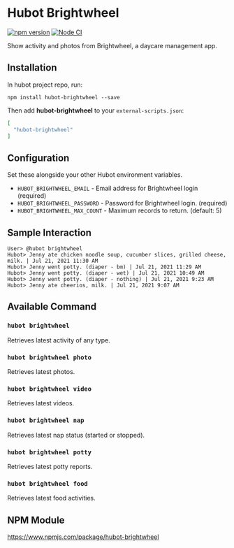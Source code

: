 # Hubot Brightwheel

[![npm version](https://badge.fury.io/js/hubot-brightwheel.svg)](https://badge.fury.io/js/hubot-brightwheel) [![Node CI](https://github.com/stephenyeargin/hubot-brightwheel/actions/workflows/nodejs.yml/badge.svg)](https://github.com/stephenyeargin/hubot-brightwheel/actions/workflows/nodejs.yml)

Show activity and photos from Brightwheel, a daycare management app.

## Installation

In hubot project repo, run:

`npm install hubot-brightwheel --save`

Then add **hubot-brightwheel** to your `external-scripts.json`:

```json
[
  "hubot-brightwheel"
]
```

## Configuration

Set these alongside your other Hubot environment variables.

- `HUBOT_BRIGHTWHEEL_EMAIL` - Email address for Brightwheel login (required)
- `HUBOT_BRIGHTWHEEL_PASSWORD` - Password for Brightwheel login. (required)
- `HUBOT_BRIGHTWHEEL_MAX_COUNT` - Maximum records to return. (default: 5)

## Sample Interaction

```
User> @hubot brightwheel
Hubot> Jenny ate chicken noodle soup, cucumber slices, grilled cheese, milk. | Jul 21, 2021 11:30 AM
Hubot> Jenny went potty. (diaper - bm) | Jul 21, 2021 11:29 AM
Hubot> Jenny went potty. (diaper - wet) | Jul 21, 2021 10:49 AM
Hubot> Jenny went potty. (diaper - nothing) | Jul 21, 2021 9:23 AM
Hubot> Jenny ate cheerios, milk. | Jul 21, 2021 9:07 AM
```

## Available Command

### `hubot brightwheel`

Retrieves latest activity of any type.

### `hubot brightwheel photo`

Retrieves latest photos.

### `hubot brightwheel video`

Retrieves latest videos.

### `hubot brightwheel nap`

Retrieves latest nap status (started or stopped).

### `hubot brightwheel potty`

Retrieves latest potty reports.

### `hubot brightwheel food`

Retrieves latest food activities.

## NPM Module

https://www.npmjs.com/package/hubot-brightwheel
